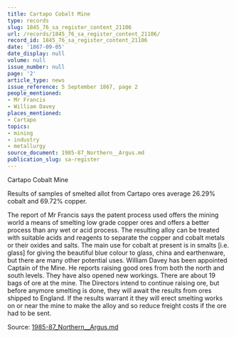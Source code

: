 ```yaml
---
title: Cartapo Cobalt Mine
type: records
slug: 1845_76_sa_register_content_21106
url: /records/1845_76_sa_register_content_21106/
record_id: 1845_76_sa_register_content_21106
date: '1867-09-05'
date_display: null
volume: null
issue_number: null
page: '2'
article_type: news
issue_reference: 5 September 1867, page 2
people_mentioned:
- Mr Francis
- William Davey
places_mentioned:
- Cartapo
topics:
- mining
- industry
- metallurgy
source_document: 1985-87_Northern__Argus.md
publication_slug: sa-register
---
```


Cartapo Cobalt Mine

Results of samples of smelted allot from Cartapo ores average 26.29% cobalt and 69.72% copper.

The report of Mr Francis says the patent process used offers the mining world a means of smelting low grade copper ores and offers a better process than any wet or acid process.  The resulting alloy can be treated with suitable acids and reagents to separate the copper and cobalt metals or their oxides and salts.  The main use for cobalt at present is in smalts [i.e. glass] for giving the beautiful blue colour to glass, china and earthenware, but there are many other potential uses.  William Davey has been appointed Captain of the Mine.  He reports raising good ores from both the north and south levels.  They have also opened new workings.  There are about 19 bags of ore at the mine.  The Directors intend to continue raising ore, but before anymore smelting is done, they will await the results from ores shipped to England.  If the results warrant it they will erect smelting works on or near the mine to make the alloy and so reduce freight costs if the ore had to be sent.

Source: [1985-87_Northern__Argus.md](/downloads/markdown/1985-87_Northern__Argus.md)
